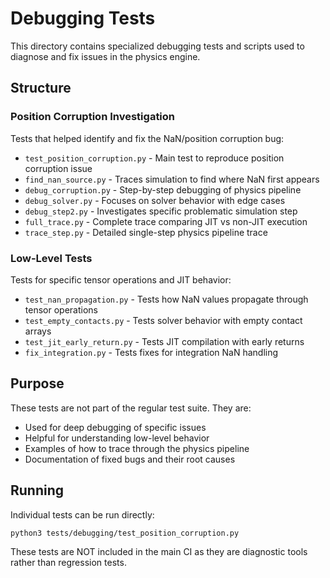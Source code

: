 # Debugging Tests

This directory contains specialized debugging tests and scripts used to diagnose and fix issues in the physics engine.

## Structure

### Position Corruption Investigation
Tests that helped identify and fix the NaN/position corruption bug:

- `test_position_corruption.py` - Main test to reproduce position corruption issue
- `find_nan_source.py` - Traces simulation to find where NaN first appears
- `debug_corruption.py` - Step-by-step debugging of physics pipeline
- `debug_solver.py` - Focuses on solver behavior with edge cases
- `debug_step2.py` - Investigates specific problematic simulation step
- `full_trace.py` - Complete trace comparing JIT vs non-JIT execution
- `trace_step.py` - Detailed single-step physics pipeline trace

### Low-Level Tests
Tests for specific tensor operations and JIT behavior:

- `test_nan_propagation.py` - Tests how NaN values propagate through tensor operations
- `test_empty_contacts.py` - Tests solver behavior with empty contact arrays
- `test_jit_early_return.py` - Tests JIT compilation with early returns
- `fix_integration.py` - Tests fixes for integration NaN handling

## Purpose

These tests are not part of the regular test suite. They are:
- Used for deep debugging of specific issues
- Helpful for understanding low-level behavior
- Examples of how to trace through the physics pipeline
- Documentation of fixed bugs and their root causes

## Running

Individual tests can be run directly:
```bash
python3 tests/debugging/test_position_corruption.py
```

These tests are NOT included in the main CI as they are diagnostic tools rather than regression tests.